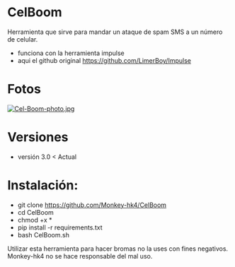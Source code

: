 # CelBoom
Herramienta que sirve para mandar un ataque de spam SMS a un número de celular.
- funciona con la herramienta impulse
- aqui el github original https://github.com/LimerBoy/Impulse
# Fotos
[![Cel-Boom-photo.jpg](https://i.postimg.cc/05zhjstB/Cel-Boom-photo.jpg)](https://postimg.cc/WtP5YQcG)


# Versiones
- versión 3.0 < Actual

# Instalación:
- git clone https://github.com/Monkey-hk4/CelBoom
- cd CelBoom
- chmod +x *
- pip install -r requirements.txt
- bash CelBoom.sh

Utilizar esta herramienta para hacer bromas no la uses con fines negativos.
Monkey-hk4 no se hace responsable del mal uso.
